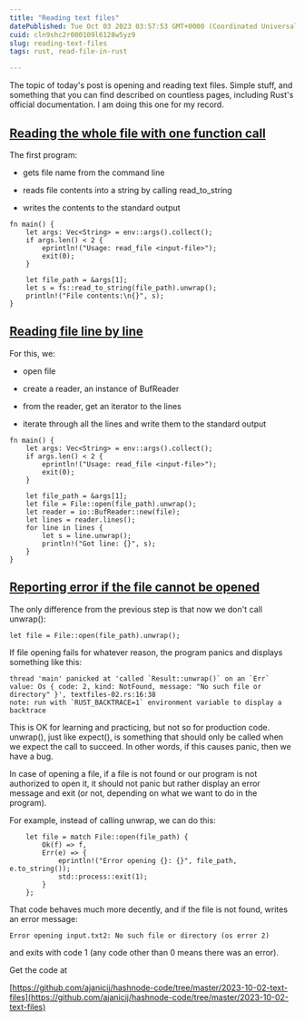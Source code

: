 ```yaml
---
title: "Reading text files"
datePublished: Tue Oct 03 2023 03:57:53 GMT+0000 (Coordinated Universal Time)
cuid: cln9shc2r000109l6128w5yz9
slug: reading-text-files
tags: rust, read-file-in-rust

---
```


The topic of today's post is opening and reading text files. Simple stuff, and something that you can find described on countless pages, including Rust's official documentation. I am doing this one for my record.

## [Reading the whole file with one function call](http://localhost:6419/#reading-the-whole-file-with-one-function-call)

The first program:

* gets file name from the command line
    
* reads file contents into a string by calling read\_to\_string
    
* writes the contents to the standard output
    

```plaintext
fn main() {
    let args: Vec<String> = env::args().collect();
    if args.len() < 2 {
        eprintln!("Usage: read_file <input-file>");
        exit(0);
    }

    let file_path = &args[1];
    let s = fs::read_to_string(file_path).unwrap();
    println!("File contents:\n{}", s);
}
```

## [Reading file line by line](http://localhost:6419/#reading-file-line-by-line)

For this, we:

* open file
    
* create a reader, an instance of BufReader
    
* from the reader, get an iterator to the lines
    
* iterate through all the lines and write them to the standard output
    

```plaintext
fn main() {
    let args: Vec<String> = env::args().collect();
    if args.len() < 2 {
        eprintln!("Usage: read_file <input-file>");
        exit(0);
    }

    let file_path = &args[1];
    let file = File::open(file_path).unwrap();
    let reader = io::BufReader::new(file);
    let lines = reader.lines();
    for line in lines {
        let s = line.unwrap();
        println!("Got line: {}", s);
    }
}
```

## [Reporting error if the file cannot be opened](http://localhost:6419/#reporting-error-if-the-file-cannot-be-opened)

The only difference from the previous step is that now we don't call unwrap():

```plaintext
let file = File::open(file_path).unwrap();
```

If file opening fails for whatever reason, the program panics and displays something like this:

```plaintext
thread 'main' panicked at 'called `Result::unwrap()` on an `Err` value: Os { code: 2, kind: NotFound, message: "No such file or directory" }', textfiles-02.rs:16:38
note: run with `RUST_BACKTRACE=1` environment variable to display a backtrace
```

This is OK for learning and practicing, but not so for production code. unwrap(), just like expect(), is something that should only be called when we expect the call to succeed. In other words, if this causes panic, then we have a bug.

In case of opening a file, if a file is not found or our program is not authorized to open it, it should not panic but rather display an error message and exit (or not, depending on what we want to do in the program).

For example, instead of calling unwrap, we can do this:

```plaintext
    let file = match File::open(file_path) {
        Ok(f) => f,
        Err(e) => {
            eprintln!("Error opening {}: {}", file_path, e.to_string());
            std::process::exit(1);
        }
    };
```

That code behaves much more decently, and if the file is not found, writes an error message:

```plaintext
Error opening input.txt2: No such file or directory (os error 2)
```

and exits with code 1 (any code other than 0 means there was an error).

Get the code at

[https://github.com/ajanicij/hashnode-code/tree/master/2023-10-02-text-files](https://github.com/ajanicij/hashnode-code/tree/master/2023-10-02-text-files)